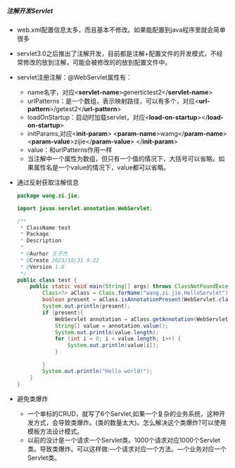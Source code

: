 ##### 注解开发Servlet

* web.xml配置信息太多，而且基本不修改。如果能配置到java程序里就会简单很多
* servlet3.0之后推出了注解开发，目前都是注解+配置文件的开发模式，不经常修改的放到注解，可能会被修改的的放到配置文件中。
* servlet注册注解：@WebServlet属性有：
  * name名字，对应<**servlet-name**>genertictest2</**servlet-name**>
  * urlPatterns：是一个数组，表示映射路径，可以有多个，对应<**url-pattern**>/getest2</**url-pattern**>
  * loadOnStartup：启动时加载servlet，对应<**load-on-startup**></**load-on-startup**>
  * initParams,对应<**init-param**>
        <**param-name**>wamg</**param-name**>
        <**param-value**>zijie</**param-value**>
    </**init-param**>
  * value：和urlPatterns作用一样
  * 当注解中一个属性为数组，但只有一个值的情况下，大括号可以省略。如果属性名是一个value的情况下，value都可以省略。

* 通过反射获取注解信息

  ```java
  package wang.zi.jie;
  
  import javax.servlet.annotation.WebServlet;
  
  /**
   * ClassName:test
   * Package:
   * Description:
   *
   * @Aurhor 王子杰
   * @Create 2023/10/31 9:22
   * @Version 1.0
   */
  public class test {
      public static void main(String[] args) throws ClassNotFoundException {
          Class<?> aClass = Class.forName("wang.zi.jie.HelloServlet");
          boolean present = aClass.isAnnotationPresent(WebServlet.class);
          System.out.println(present);
          if (present){
              WebServlet annotation = aClass.getAnnotation(WebServlet.class);
              String[] value = annotation.value();
              System.out.println(value.length);
              for (int i = 0; i < value.length; i++) {
                  System.out.println(value[i]);
              }
  
          }
          System.out.println("Hello world!");
      }
  }
  
  ```

  

* 避免类爆炸
  * 一个单标的CRUD，就写了6个Servlet,如果一个复杂的业务系统，这种开发方式，会导致类爆炸。(类的数量太大)。怎么解决这个类爆炸?可以使用模板方法设计模式。
  * 以前的没计是一个请求一个Servlet类。1000个请求对应1000个Servlet类。导致类爆炸。可以这样做:—个请求对应一个方法。—个业务对应一个Servlet类。